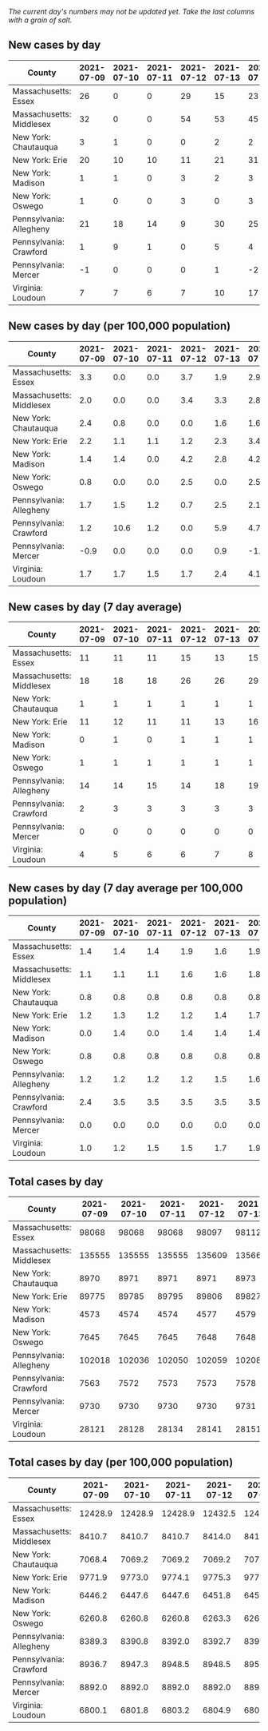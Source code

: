 _The current day's numbers may not be updated yet. Take the last columns with a grain of salt._
## New cases by day

| County | 2021-07-09 | 2021-07-10 | 2021-07-11 | 2021-07-12 | 2021-07-13 | 2021-07-14 | 2021-07-15 |
| --- | --- | --- | --- | --- | --- | --- | --- |
| Massachusetts: Essex | 26 | 0 | 0 | 29 | 15 | 23 |  |
| Massachusetts: Middlesex | 32 | 0 | 0 | 54 | 53 | 45 |  |
| New York: Chautauqua | 3 | 1 | 0 | 0 | 2 | 2 |  |
| New York: Erie | 20 | 10 | 10 | 11 | 21 | 31 |  |
| New York: Madison | 1 | 1 | 0 | 3 | 2 | 3 |  |
| New York: Oswego | 1 | 0 | 0 | 3 | 0 | 3 |  |
| Pennsylvania: Allegheny | 21 | 18 | 14 | 9 | 30 | 25 | 36 |
| Pennsylvania: Crawford | 1 | 9 | 1 | 0 | 5 | 4 | 6 |
| Pennsylvania: Mercer | -1 | 0 | 0 | 0 | 1 | -2 | 1 |
| Virginia: Loudoun | 7 | 7 | 6 | 7 | 10 | 17 | 20 |

## New cases by day (per 100,000 population)

| County | 2021-07-09 | 2021-07-10 | 2021-07-11 | 2021-07-12 | 2021-07-13 | 2021-07-14 | 2021-07-15 |
| --- | --- | --- | --- | --- | --- | --- | --- |
| Massachusetts: Essex | 3.3 | 0.0 | 0.0 | 3.7 | 1.9 | 2.9 |  |
| Massachusetts: Middlesex | 2.0 | 0.0 | 0.0 | 3.4 | 3.3 | 2.8 |  |
| New York: Chautauqua | 2.4 | 0.8 | 0.0 | 0.0 | 1.6 | 1.6 |  |
| New York: Erie | 2.2 | 1.1 | 1.1 | 1.2 | 2.3 | 3.4 |  |
| New York: Madison | 1.4 | 1.4 | 0.0 | 4.2 | 2.8 | 4.2 |  |
| New York: Oswego | 0.8 | 0.0 | 0.0 | 2.5 | 0.0 | 2.5 |  |
| Pennsylvania: Allegheny | 1.7 | 1.5 | 1.2 | 0.7 | 2.5 | 2.1 | 3.0 |
| Pennsylvania: Crawford | 1.2 | 10.6 | 1.2 | 0.0 | 5.9 | 4.7 | 7.1 |
| Pennsylvania: Mercer | -0.9 | 0.0 | 0.0 | 0.0 | 0.9 | -1.8 | 0.9 |
| Virginia: Loudoun | 1.7 | 1.7 | 1.5 | 1.7 | 2.4 | 4.1 | 4.8 |

## New cases by day (7 day average)

| County | 2021-07-09 | 2021-07-10 | 2021-07-11 | 2021-07-12 | 2021-07-13 | 2021-07-14 | 2021-07-15 |
| --- | --- | --- | --- | --- | --- | --- | --- |
| Massachusetts: Essex | 11 | 11 | 11 | 15 | 13 | 15 |  |
| Massachusetts: Middlesex | 18 | 18 | 18 | 26 | 26 | 29 |  |
| New York: Chautauqua | 1 | 1 | 1 | 1 | 1 | 1 |  |
| New York: Erie | 11 | 12 | 11 | 11 | 13 | 16 |  |
| New York: Madison | 0 | 1 | 0 | 1 | 1 | 1 |  |
| New York: Oswego | 1 | 1 | 1 | 1 | 1 | 1 |  |
| Pennsylvania: Allegheny | 14 | 14 | 15 | 14 | 18 | 19 | 22 |
| Pennsylvania: Crawford | 2 | 3 | 3 | 3 | 3 | 3 | 4 |
| Pennsylvania: Mercer | 0 | 0 | 0 | 0 | 0 | 0 | 0 |
| Virginia: Loudoun | 4 | 5 | 6 | 6 | 7 | 8 | 11 |

## New cases by day (7 day average per 100,000 population)

| County | 2021-07-09 | 2021-07-10 | 2021-07-11 | 2021-07-12 | 2021-07-13 | 2021-07-14 | 2021-07-15 |
| --- | --- | --- | --- | --- | --- | --- | --- |
| Massachusetts: Essex | 1.4 | 1.4 | 1.4 | 1.9 | 1.6 | 1.9 |  |
| Massachusetts: Middlesex | 1.1 | 1.1 | 1.1 | 1.6 | 1.6 | 1.8 |  |
| New York: Chautauqua | 0.8 | 0.8 | 0.8 | 0.8 | 0.8 | 0.8 |  |
| New York: Erie | 1.2 | 1.3 | 1.2 | 1.2 | 1.4 | 1.7 |  |
| New York: Madison | 0.0 | 1.4 | 0.0 | 1.4 | 1.4 | 1.4 |  |
| New York: Oswego | 0.8 | 0.8 | 0.8 | 0.8 | 0.8 | 0.8 |  |
| Pennsylvania: Allegheny | 1.2 | 1.2 | 1.2 | 1.2 | 1.5 | 1.6 | 1.8 |
| Pennsylvania: Crawford | 2.4 | 3.5 | 3.5 | 3.5 | 3.5 | 3.5 | 4.7 |
| Pennsylvania: Mercer | 0.0 | 0.0 | 0.0 | 0.0 | 0.0 | 0.0 | 0.0 |
| Virginia: Loudoun | 1.0 | 1.2 | 1.5 | 1.5 | 1.7 | 1.9 | 2.7 |

## Total cases by day

| County | 2021-07-09 | 2021-07-10 | 2021-07-11 | 2021-07-12 | 2021-07-13 | 2021-07-14 | 2021-07-15 |
| --- | --- | --- | --- | --- | --- | --- | --- |
| Massachusetts: Essex | 98068 | 98068 | 98068 | 98097 | 98112 | 98135 |  |
| Massachusetts: Middlesex | 135555 | 135555 | 135555 | 135609 | 135662 | 135707 |  |
| New York: Chautauqua | 8970 | 8971 | 8971 | 8971 | 8973 | 8975 |  |
| New York: Erie | 89775 | 89785 | 89795 | 89806 | 89827 | 89858 |  |
| New York: Madison | 4573 | 4574 | 4574 | 4577 | 4579 | 4582 |  |
| New York: Oswego | 7645 | 7645 | 7645 | 7648 | 7648 | 7651 |  |
| Pennsylvania: Allegheny | 102018 | 102036 | 102050 | 102059 | 102089 | 102114 | 102150 |
| Pennsylvania: Crawford | 7563 | 7572 | 7573 | 7573 | 7578 | 7582 | 7588 |
| Pennsylvania: Mercer | 9730 | 9730 | 9730 | 9730 | 9731 | 9729 | 9730 |
| Virginia: Loudoun | 28121 | 28128 | 28134 | 28141 | 28151 | 28168 | 28188 |

## Total cases by day (per 100,000 population)

| County | 2021-07-09 | 2021-07-10 | 2021-07-11 | 2021-07-12 | 2021-07-13 | 2021-07-14 | 2021-07-15 |
| --- | --- | --- | --- | --- | --- | --- | --- |
| Massachusetts: Essex | 12428.9 | 12428.9 | 12428.9 | 12432.5 | 12434.4 | 12437.4 |  |
| Massachusetts: Middlesex | 8410.7 | 8410.7 | 8410.7 | 8414.0 | 8417.3 | 8420.1 |  |
| New York: Chautauqua | 7068.4 | 7069.2 | 7069.2 | 7069.2 | 7070.8 | 7072.3 |  |
| New York: Erie | 9771.9 | 9773.0 | 9774.1 | 9775.3 | 9777.6 | 9781.0 |  |
| New York: Madison | 6446.2 | 6447.6 | 6447.6 | 6451.8 | 6454.7 | 6458.9 |  |
| New York: Oswego | 6260.8 | 6260.8 | 6260.8 | 6263.3 | 6263.3 | 6265.7 |  |
| Pennsylvania: Allegheny | 8389.3 | 8390.8 | 8392.0 | 8392.7 | 8395.2 | 8397.2 | 8400.2 |
| Pennsylvania: Crawford | 8936.7 | 8947.3 | 8948.5 | 8948.5 | 8954.4 | 8959.1 | 8966.2 |
| Pennsylvania: Mercer | 8892.0 | 8892.0 | 8892.0 | 8892.0 | 8892.9 | 8891.1 | 8892.0 |
| Virginia: Loudoun | 6800.1 | 6801.8 | 6803.2 | 6804.9 | 6807.3 | 6811.4 | 6816.3 |
